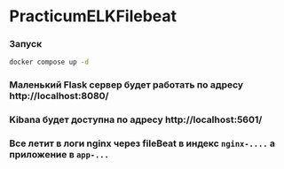 # PracticumELKFilebeat

### Запуск

```bash
docker compose up -d
```

### Маленький Flask сервер будет работать по адресу http://localhost:8080/

### Kibana будет доступна по адресу http://localhost:5601/

### Все летит в логи nginx через fileBeat в индекс  `nginx-....` а приложение в `app-...`